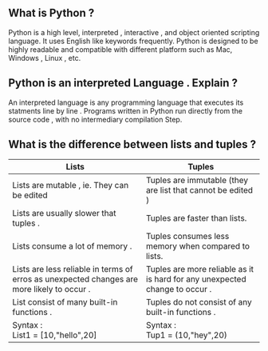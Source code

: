 ## What is Python ?

Python is a high level, interpreted , interactive , and object oriented scripting language. It uses English like keywords frequently.
Python is designed to be highly readable and compatible with different platform such as Mac, Windows , Linux , etc.

## Python is an interpreted Language . Explain ?

An interpreted language is any programming language that executes its statments line by line . Programs written in Python run directly from the source code , with no intermediary compilation Step.

## What is the difference between lists and tuples ?

| Lists                                                                                      | Tuples                                                                      |
| ------------------------------------------------------------------------------------------ | --------------------------------------------------------------------------- |
| Lists are mutable , ie. They can be edited                                                 | Tuples are immutable (they are list that cannot be edited )                 |
| Lists are usually slower that tuples .                                                     | Tuples are faster than lists.                                               |
| Lists consume a lot of memory .                                                            | Tuples consumes less memory when compared to lists.                         |
| Lists are less reliable in terms of erros as unexpected changes are more likely to occur . | Tuples are more reliable as it is hard for any unexpected change to occur . |
| List consist of many built-in functions .                                                  | Tuples do not consist of any built-in functions .                           |
| Syntax : <br> List1 = [10,"hello",20]                                                           | Syntax : <br> Tup1 = (10,"hey",20)                                               |
